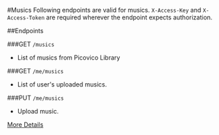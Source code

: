 #Musics
Following endpoints are valid for musics. `X-Access-Key` and `X-Access-Token` are required wherever the endpoint expects 
authorization. 

##Endpoints

###GET `/musics`
* List of musics from Picovico Library

###GET `/me/musics`
* List of user's uploaded musics.

###PUT `/me/musics`
* Upload music.

[More Details](musics/music-details.md)
